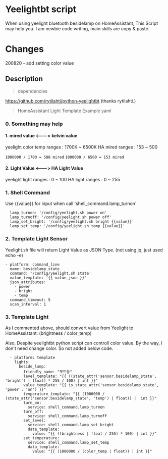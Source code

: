 # Yeelightbt script
When using yeelight bluetooth besidelamp on HomeAssistant, This Script may help you.
I am newbie code writing, main skills are copy & paste.

# Changes
200820 - add setting color value

## Description
> dependencies

https://github.com/rytilahti/python-yeelightbt
(thanks rytilahti.)

> HomeAssistant Light Template Example yaml

### 0. Something may help

#### 1. mired value <---> kelvin value
yeelight color temp ranges : 1700K ~ 6500K
HA mired ranges : 153 ~ 500

`1000000 / 1700 = 588 mired`
`1000000 / 6500 = 153 mired`

#### 2. Light Value <---> HA Light Value
yeelight light ranges : 0 ~ 100
HA light ranges : 0 ~ 255

### 1. Shell Command

Use {{value}} for input when call 'shell_command.lamp_turnon'

      lamp_turnon: '/config/yeelight.sh power on'
      lamp_turnoff: '/config/yeelight.sh power off'
      lamp_set_bright: '/config/yeelight.sh bright {{value}}'
      lamp_set_temp: '/config/yeelight.sh temp {{value}}'

### 2. Template Light Sensor

Yeelight.sh file will return Light Value as JSON Type.
(not using jq, just used echo -e)

    - platform: command_line
      name: besidelamp_state
      command: '/config/yeelight.sh state'
      value_template: '{{ value_json }}'
      json_attributes:
        - power
        - bright
        - temp
      command_timeout: 5
      scan_interval: 1
	  
### 3. Template Light

As I commented above, should convert value from Yeelight to HomeAssistant.
(brightness / color_temp)

Also, Despite yeelightbt python script can controll color value.
By the way, I don't need change color. So not added below code.

      - platform: template
        lights:
          beside_lamp:
            friendly_name: "무드등"
            level_template: "{{ ((state_attr('sensor.besidelamp_state', 'bright') | float) * 255 / 100) | int }}"
            value_template: "{{ is_state_attr('sensor.besidelamp_state', 'power', 'on') }}"
            temperature_template: "{{ (1000000 / (state_attr('sensor.besidelamp_state', 'temp') | float)) |  int }}"
            turn_on:
              service: shell_command.lamp_turnon
            turn_off:
              service: shell_command.lamp_turnoff
            set_level:
              service: shell_command.lamp_set_bright
              data_template:
                value: "{{ ((brightness | float / 255) * 100) | int }}"
            set_temperature:
              service: shell_command.lamp_set_temp
              data_template:
                value: "{{ (1000000 / (color_temp | float)) | int }}"
    
